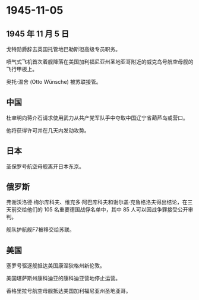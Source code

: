 # 1945-11-05

## 1945 年 11 月 5 日

戈特勋爵辞去英国托管地巴勒斯坦高级专员职务。

喷气式飞机首次着舰降落在美国加利福尼亚州圣地亚哥附近的威克岛号航空母舰的飞行甲板上。

奥托·温舍 (Otto Wünsche) 被苏联接管。

## 中国

杜聿明向蒋介石请求使用武力从共产党军队手中夺取中国辽宁省葫芦岛或营口。

他将获得许可并在几天内发动攻势。

## 日本

圣保罗号航空母舰离开日本东京。

## 俄罗斯

弗谢沃洛德·梅尔库科夫、维克多·阿巴库科夫和谢尔盖·克鲁格洛夫得出结论，在三天前交给他们的
105 名重要德国战俘名单中，其中 85 人可以因战争罪接受公开审判。

舰队护航舰F7被移交给苏联。

## 美国

塞罗号驱逐舰抵达美国康涅狄格州新伦敦。

美国堪萨斯州康科迪亚的康科迪亚营地停止运营。

香格里拉号航空母舰抵达美国加利福尼亚州圣地亚哥。

